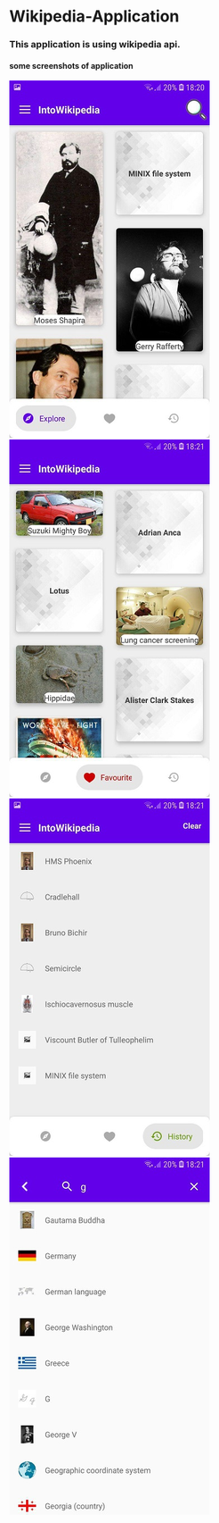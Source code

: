 # Wikipedia-Application
### This application is using wikipedia api.
#### some screenshots of application
<img src="https://github.com/amindadgar/Wikipedia-Application/blob/master/ApplicatinScreenshot/Explore_page.jpg" alt="Explore fragment" width="360" height="640">
<img src="https://github.com/amindadgar/Wikipedia-Application/blob/master/ApplicatinScreenshot/favourite_page.jpg" alt="favourite fragment" width="360" height="640">
<img src="https://github.com/amindadgar/Wikipedia-Application/blob/master/ApplicatinScreenshot/history_page.jpg" alt="history fragment" width="360" height="640">
<img src="https://github.com/amindadgar/Wikipedia-Application/blob/master/ApplicatinScreenshot/search_page.jpg" alt="search Activity" width="360" height="640"> 

